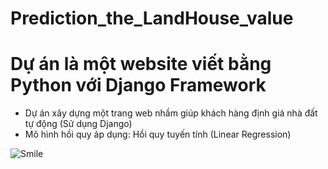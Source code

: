 # Prediction_the_LandHouse_value


# Dự án là một website viết bằng Python với Django Framework
- Dự án xây dựng một trang web nhầm giúp khách hàng định giá nhà đất tự động (Sử dụng Django)
- Mô hình hồi quy áp dụng: Hồi quy tuyến tính (Linear Regression)

![Smile](https://photos.google.com/u/2/album/AF1QipPXiu9sbW1cYB4AUZfXRLXQN30qtG0uomAR8Gj7/photo/AF1QipMTAnN-Qhok_RC18cXbVbaVvYfUsCZHCQMw5Etq)
